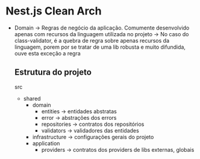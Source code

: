# Nest.js Clean Arch

- Domain
  -> Regras de negócio da aplicação. Comumente desenvolvido apenas com recursos da linguagem utilizada no projeto
  -> No caso do class-validator, é a quebra de regra sobre apenas recursos da linguagem, porem por se tratar de uma lib robusta e muito difundida, ouve esta exceção a regra

  ## Estrutura do projeto

  src
  - shared
    - domain
      - entities -> entidades abstratas
      - error -> abstrações dos errors
      - repositories -> contratos dos repositórios
      - validators -> validadores das entidades
    - infrastructure -> configurações gerais do projeto
    - application
      - providers -> contratos dos providers de libs externas, globais


